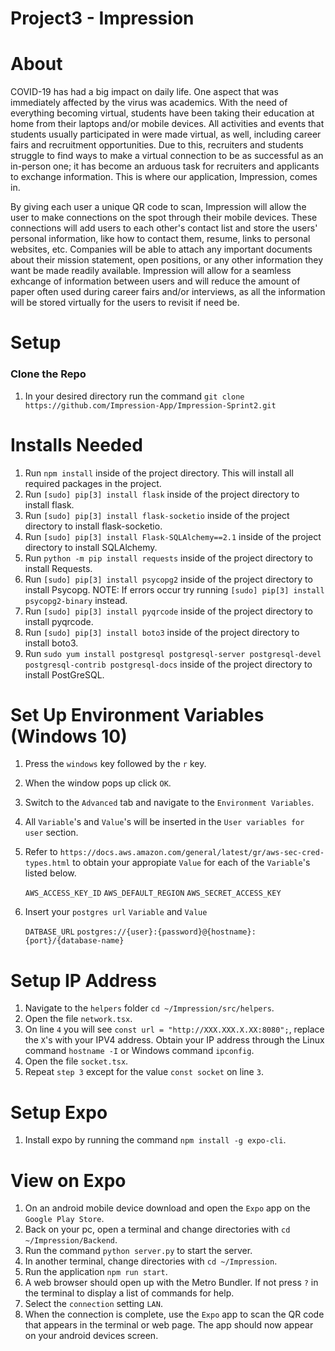 # Project3 - Impression
# About

COVID-19 has had a big impact on daily life. One aspect that was immediately affected by the virus was academics.
With the need of everything becoming virtual, students have been taking their education at home from their laptops and/or mobile devices.
All activities and events that students usually participated in were made virtual, as well, including career fairs and recruitment opportunities.
Due to this, recruiters and students struggle to find ways to make a virtual connection to be as successful as an in-person one;
it has become an arduous task for recruiters and applicants to exchange information. This is where our application, Impression, comes in.

By giving each user a unique QR code to scan, Impression will allow the user to make connections on the spot through their mobile devices.
These connections will add users to each other's contact list and store the users' personal information, like how to contact them, resume, links to personal websites, etc.
Companies will be able to attach any important documents about their mission statement, open positions, or any other information they want be made readily available.
Impression will allow for a seamless exhcange of information between users and will reduce the amount of paper often used during career fairs and/or interviews,
as all the information will be stored virtually for the users to revisit if need be.

# Setup

### Clone the Repo
1. In your desired directory run the command `git clone https://github.com/Impression-App/Impression-Sprint2.git`

# Installs Needed

1. Run `npm install` inside of the project directory. This will install all required packages in the project.
2. Run `[sudo] pip[3] install flask` inside of the project directory to install flask.
3. Run `[sudo] pip[3] install flask-socketio` inside of the project directory to install flask-socketio.
4. Run `[sudo] pip[3] install Flask-SQLAlchemy==2.1` inside of the project directory to install SQLAlchemy.
5. Run `python -m pip install requests` inside of the project directory to install Requests.
6. Run `[sudo] pip[3] install psycopg2` inside of the project directory to install Psycopg.
   NOTE: If errors occur try running `[sudo] pip[3] install psycopg2-binary` instead.
7. Run `[sudo] pip[3] install pyqrcode` inside of the project directory to install pyqrcode.
8. Run `[sudo] pip[3] install boto3` inside of the project directory to install boto3.
9. Run `sudo yum install postgresql postgresql-server postgresql-devel postgresql-contrib postgresql-docs` inside of the project directory to install PostGreSQL.

# Set Up Environment Variables (Windows 10)
1. Press the `windows` key followed by the `r` key.
2. When the window pops up click `OK`.
3. Switch to the `Advanced` tab and navigate to the `Environment Variables`.
4. All `Variable`'s and `Value`'s will be inserted in the `User variables for user` section.
5. Refer to `https://docs.aws.amazon.com/general/latest/gr/aws-sec-cred-types.html` to obtain your appropiate `Value` for each of the       `Variable`'s listed below.

   `AWS_ACCESS_KEY_ID`
   `AWS_DEFAULT_REGION`
   `AWS_SECRET_ACCESS_KEY`
6. Insert your `postgres url` `Variable` and `Value`

   `DATBASE_URL`
   `postgres://{user}:{password}@{hostname}:{port}/{database-name}`

# Setup IP Address
1. Navigate to the `helpers` folder `cd ~/Impression/src/helpers`.
2. Open the file `network.tsx`.
3. On line `4` you will see `const url = "http://XXX.XXX.X.XX:8080";`, replace the `X`'s with your IPV4 address.
   Obtain your IP address through the Linux command `hostname -I` or Windows command `ipconfig`.
4. Open the file `socket.tsx`.
5. Repeat `step 3` except for the value `const socket` on line `3`.

# Setup Expo

1. Install expo by running the command `npm install -g expo-cli`.

# View on Expo

1. On an android mobile device download and open the `Expo` app on the `Google Play Store`.
2. Back on your pc, open a terminal and change directories with `cd ~/Impression/Backend`.
3. Run the command `python server.py` to start the server.
4. In another terminal, change directories with `cd ~/Impression`.
5. Run the application `npm run start`.
6. A web browser should open up with the Metro Bundler. If not press `?` in the terminal to display a list of commands for help.
7. Select the `connection` setting `LAN`.
8. When the connection is complete, use the `Expo` app to scan the QR code that appears in the terminal or web page. The app should now appear on your android devices screen.

